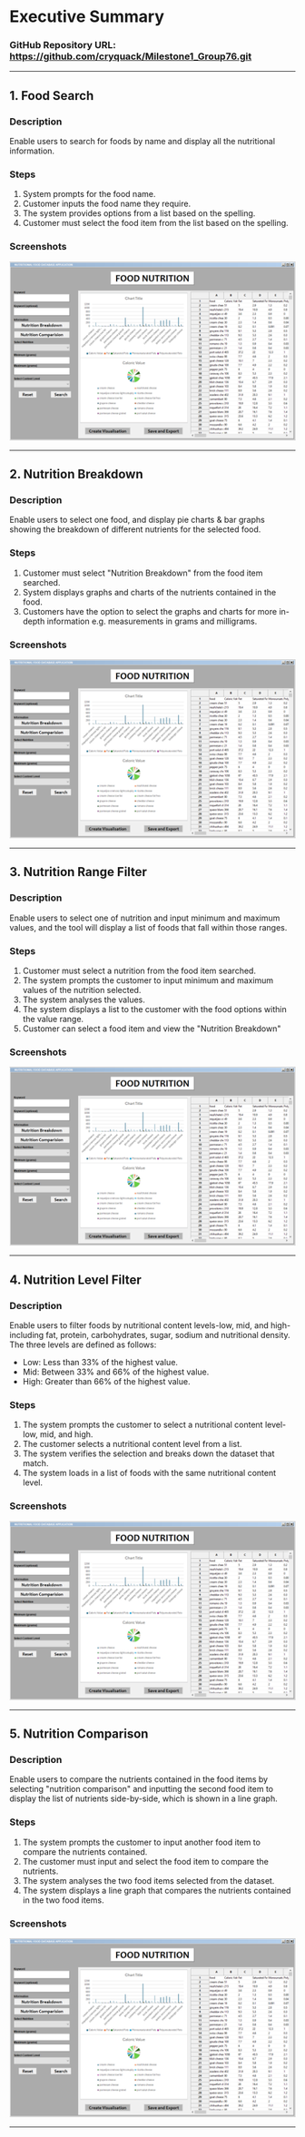 # Executive Summary

### GitHub Repository URL: https://github.com/cryquack/Milestone1_Group76.git

---

## 1. Food Search
### Description  
Enable users to search for foods by name and display all the nutritional information.

### Steps
1. System prompts for the food name.
2. Customer inputs the food name they require.
3. The system provides options from a list based on the spelling.
4. Customer must select the food item from the list based on the spelling.

### Screenshots
![1](./visual_design.png)

---

## 2. Nutrition Breakdown
### Description  
Enable users to select one food, and display pie charts & bar graphs showing the breakdown of different nutrients for the selected food.

### Steps
1. Customer must select "Nutrition Breakdown" from the food item searched.
2. System displays graphs and charts of the nutrients contained in the food.
3. Customers have the option to select the graphs and charts for more in-depth information e.g. measurements in grams and milligrams.

### Screenshots
![1](./visual_design.png)

---

## 3. Nutrition Range Filter
### Description  
Enable users to select one of nutrition and input minimum and maximum values, and the tool will display a list of foods that fall within those ranges.

### Steps
1. Customer must select a nutrition from the food item searched.
2. The system prompts the customer to input minimum and maximum values of the nutrition selected.
3. The system analyses the values.
4. The system displays a list to the customer with the food options within the value range.
5. Customer can select a food item and view the "Nutrition Breakdown"

### Screenshots 
![1](./visual_design.png)


---

## 4. Nutrition Level Filter
### Description  
Enable users to filter foods by nutritional content levels-low, mid, and high-including fat, protein, carbohydrates, sugar, sodium and nutritional density. The three levels are defined as follows:<br/>
- Low: Less than 33% of the highest value.
- Mid: Between 33% and 66% of the highest value.
- High: Greater than 66% of the highest value.

### Steps
1. The system prompts the customer to select a nutritional content level-low, mid, and high.
2. The customer selects a nutritional content level from a list.
3. The system verifies the selection and breaks down the dataset that match.
4. The system loads in a list of foods with the same nutritional content level.

### Screenshots   
![1](./visual_design.png)


---

## 5. Nutrition Comparison
### Description  
Enable users to compare the nutrients contained in the food items by selecting "nutrition comparison" and inputting the second food item to display the list of nutrients side-by-side, which is shown in a line graph.

### Steps
1. The system prompts the customer to input another food item to compare the nutrients contained.
2. The customer must input and select the food item to compare the nutrients.
3. The system analyses the two food items selected from the dataset.
4. The system displays a line graph that compares the nutrients contained in the two food items.

### Screenshots    
![1](./visual_design.png)


---
